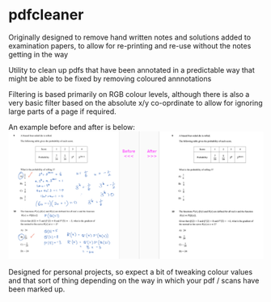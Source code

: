 # pdfcleaner

Originally designed to remove hand written notes and solutions added
to examination papers, to allow for re-printing and re-use without
the notes getting in the way

Utility to clean up pdfs that have been annotated in a predictable
way that might be able to be fixed by removing coloured annnotations

Filtering is based primarily on RGB colour levels, although there is
also a very basic filter based on the absolute x/y co-oprdinate to 
allow for ignoring large parts of a page if required.

An example before and after is below:
![annotted example](pdf_cleaner_sample_annotated.png)

Designed for personal projects, so expect a bit of tweaking colour
values and that sort of thing depending on the way in which your
pdf / scans have been marked up.
